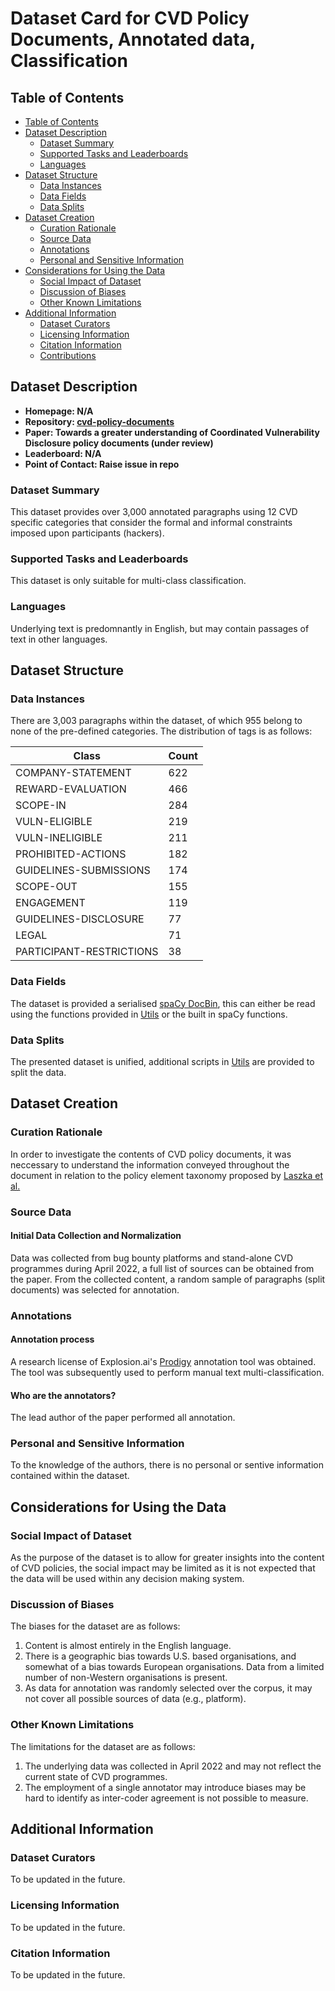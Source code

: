 # Dataset Card for CVD Policy Documents, Annotated data, Classification

## Table of Contents
- [Table of Contents](#table-of-contents)
- [Dataset Description](#dataset-description)
  - [Dataset Summary](#dataset-summary)
  - [Supported Tasks and Leaderboards](#supported-tasks-and-leaderboards)
  - [Languages](#languages)
- [Dataset Structure](#dataset-structure)
  - [Data Instances](#data-instances)
  - [Data Fields](#data-fields)
  - [Data Splits](#data-splits)
- [Dataset Creation](#dataset-creation)
  - [Curation Rationale](#curation-rationale)
  - [Source Data](#source-data)
  - [Annotations](#annotations)
  - [Personal and Sensitive Information](#personal-and-sensitive-information)
- [Considerations for Using the Data](#considerations-for-using-the-data)
  - [Social Impact of Dataset](#social-impact-of-dataset)
  - [Discussion of Biases](#discussion-of-biases)
  - [Other Known Limitations](#other-known-limitations)
- [Additional Information](#additional-information)
  - [Dataset Curators](#dataset-curators)
  - [Licensing Information](#licensing-information)
  - [Citation Information](#citation-information)
  - [Contributions](#contributions)

## Dataset Description

- **Homepage: N/A**
- **Repository: [cvd-policy-documents](https://github.com/walshe96/cvd-policy-documents)**
- **Paper: Towards a greater understanding of Coordinated Vulnerability Disclosure policy documents (under review)**
- **Leaderboard: N/A**
- **Point of Contact: Raise issue in repo**

### Dataset Summary

This dataset provides over 3,000 annotated paragraphs using 12 CVD specific categories that consider the formal and informal constraints imposed upon participants (hackers).

### Supported Tasks and Leaderboards

This dataset is only suitable for multi-class classification. 

### Languages

Underlying text is predomnantly in English, but may contain passages of text in other languages. 

## Dataset Structure

### Data Instances

There are 3,003 paragraphs within the dataset, of which 955 belong to none of the pre-defined categories. The distribution of tags is as follows:

| Class      | Count |
| ----------- | ----------- |
| COMPANY-STATEMENT | 622 | 
| REWARD-EVALUATION | 466 | 
| SCOPE-IN | 284 | 
| VULN-ELIGIBLE | 219 | 
| VULN-INELIGIBLE | 211 | 
| PROHIBITED-ACTIONS | 182 | 
| GUIDELINES-SUBMISSIONS | 174 | 
| SCOPE-OUT | 155 | 
| ENGAGEMENT | 119 | 
| GUIDELINES-DISCLOSURE | 77 | 
| LEGAL | 71 | 
| PARTICIPANT-RESTRICTIONS | 38 | 


### Data Fields

The dataset is provided a serialised [spaCy DocBin](https://spacy.io/api/docbin), this can either be read using the functions provided in [Utils](https://github.com/walshe96/cvd-policy-documents/tree/main/Utils) or the built in spaCy functions.

### Data Splits

The presented dataset is unified, additional scripts in [Utils](https://github.com/walshe96/cvd-policy-documents/tree/main/Utils) are provided to split the data.

## Dataset Creation

### Curation Rationale

In order to investigate the contents of CVD policy documents, it was neccessary to understand the information conveyed throughout the document in relation to the policy element taxonomy proposed by [Laszka et al.](https://link.springer.com/chapter/10.1007/978-3-662-58387-6_8)

### Source Data

#### Initial Data Collection and Normalization

Data was collected from bug bounty platforms and stand-alone CVD programmes during April 2022, a full list of sources can be obtained from the paper. From the collected content, a random sample of paragraphs (split documents) was selected for annotation. 

### Annotations

#### Annotation process

A research license of Explosion.ai's [Prodigy](https://prodi.gy) annotation tool was obtained. The tool was subsequently used to perform manual text multi-classification. 

#### Who are the annotators?

The lead author of the paper performed all annotation. 

### Personal and Sensitive Information

To the knowledge of the authors, there is no personal or sentive information contained within the dataset.

## Considerations for Using the Data

### Social Impact of Dataset

As the purpose of the dataset is to allow for greater insights into the content of CVD policies, the social impact may be limited as it is not expected that the data will be used within any decision making system. 


### Discussion of Biases

The biases for the dataset are as follows:

1. Content is almost entirely in the English language.
2. There is a geographic bias towards U.S. based organisations, and somewhat of a bias towards European organisations. Data from a limited number of non-Western organisations is present.
3. As data for annotation was randomly selected over the corpus, it may not cover all possible sources of data (e.g., platform).

### Other Known Limitations

The limitations for the dataset are as follows:

1. The underlying data was collected in April 2022 and may not reflect the current state of CVD programmes.
2. The employment of a single annotator may introduce biases may be hard to identify as inter-coder agreement is not possible to measure.


## Additional Information

### Dataset Curators

To be updated in the future.

### Licensing Information

To be updated in the future.

### Citation Information

To be updated in the future.

